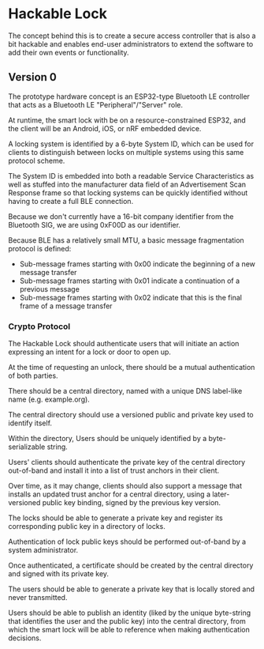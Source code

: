 # Hackable Lock

The concept behind this is to create a secure access controller that is also a bit hackable and enables end-user administrators to extend the software to add their own events or functionality.

## Version 0
The prototype hardware concept is an ESP32-type Bluetooth LE controller that acts as a Bluetooth LE "Peripheral"/"Server" role.

At runtime, the smart lock with be on a resource-constrained ESP32, and the client will be an Android, iOS, or nRF embedded device.

A locking system is identified by a 6-byte System ID, which can be used for clients to distinguish between locks on multiple systems using this same protocol scheme.

The System ID is embedded into both a readable Service Characteristics as well
as stuffed into the manufacturer data field of an Advertisement Scan Response
frame so that locking systems can be quickly identified without having to create
a full BLE connection.

Because we don't currently have a 16-bit company identifier from the Bluetooth SIG, we are using 0xF00D as our identifier.

Because BLE has a relatively small MTU, a basic message fragmentation protocol is defined:

- Sub-message frames starting with 0x00 indicate the beginning of a new message transfer
- Sub-message frames starting with 0x01 indicate a continuation of a previous message
- Sub-message frames starting with 0x02 indicate that this is the final frame of a message transfer

### Crypto Protocol
The Hackable Lock should authenticate users that will initiate an action expressing an intent for a lock or door to open up.

At the time of requesting an unlock, there should be a mutual authentication of both parties.

There should be a central directory, named with a unique DNS label-like name (e.g. example.org).

The central directory should use a versioned public and private key used to identify itself.

Within the directory, Users should be uniquely identified by a byte-serializable string.


Users' clients should authenticate the private key of the central directory out-of-band and install it into a list of trust anchors in their client.

Over time, as it may change, clients should also support a message that installs an updated trust anchor for a central directory, using a later-versioned public key binding, signed by the previous key version.


The locks should be able to generate a private key and register its corresponding public key in a directory of locks.

Authentication of lock public keys should be performed out-of-band by a system administrator.

Once authenticated, a certificate should be created by the central directory and signed with its private key. 


The users should be able to generate a private key that is locally stored and never transmitted.

Users should be able to publish an identity (liked by the unique byte-string that identifies the user and the public key) into the central directory, from which the smart lock will be able to reference when making authentication decisions.
